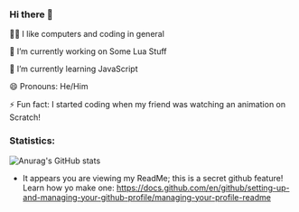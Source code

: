 ### Hi there 👋

👨‍💻 I like computers and coding in general

🔭 I’m currently working on Some Lua Stuff

🌱 I’m currently learning JavaScript

😄 Pronouns: He/Him

⚡ Fun fact: I started coding when my friend was watching an animation on Scratch!

### Statistics:

![Anurag's GitHub stats](https://github-readme-stats.vercel.app/api?username=Basic8&show_icons=true&theme=tokyonight)

- It appears you are viewing my ReadMe; this is a secret github feature! Learn how yo make one: https://docs.github.com/en/github/setting-up-and-managing-your-github-profile/managing-your-profile-readme



